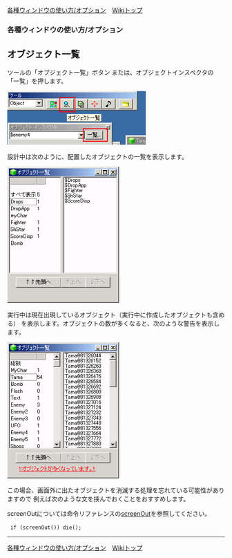 
[各種ウィンドウの使い方/オプション](./wnd-use-opt)&emsp;[Wikiトップ](./)

<title>各種ウィンドウの使い方/オプション - オブジェクト一覧</title>

### 各種ウィンドウの使い方/オプション
## オブジェクト一覧


ツールの「オブジェクト一覧」ボタン または、オブジェクトインスペクタの「一覧」を押します。


![form-ord-appear.png](./img/form-ord-appear.png)

設計中は次のように、配置したオブジェクトの一覧を表示します。

![form-ord.png](./img/form-ord.png)

実行中は現在出現しているオブジェクト（実行中に作成したオブジェクトも含める） を表示します。オブジェクトの数が多くなると、次のような警告を表示します。

![form-ord-warn.png](./img/form-ord-warn.png)

この場合、画面外に出たオブジェクトを消滅する処理を忘れている可能性がありますので 例えば次のような文を挟んでおくことをおすすめします。

screenOutについては命令リファレンスの[screenOut](./rf-plainchar#plaincharscreenout)を参照してください。

```
 if (screenOut()) die();
```




***

[各種ウィンドウの使い方/オプション](./wnd-use-opt)&emsp;[Wikiトップ](./)

